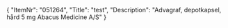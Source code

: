 {
  "ItemNr": "051264",
  "Title": "test",
  "Description": "Advagraf, depotkapsel, hård 5 mg Abacus Medicine A/S"
}